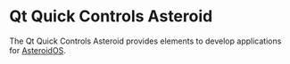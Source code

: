 # Qt Quick Controls Asteroid

The Qt Quick Controls Asteroid provides elements to develop applications for  [AsteroidOS](http://asteroidos.org).
